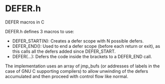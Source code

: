 # DEFER.h
DEFER macros in C

DEFER.h defines 3 macros to use:
 * DEFER_START(N): Creates a defer scope with N possible defers.
 * DEFER_END(): Used to end a defer scope (before each return or exit), as this calls all the defers added since DEFER_START.
 * DEFER(...): Defers the code inside the brackets to a DEFER_END call.

The implementation uses an array of jmp_bufs (or addresses of labels in the case of GNU C supporting compilers) to allow unwinding of the defers accumulated and then proceed with control flow like normal.
